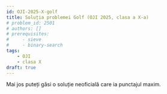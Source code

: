 ```yaml
---
id: OJI-2025-X-golf
title: Soluția problemei Golf (OJI 2025, clasa a X-a)
# problem_id: 2501
# authors: []
# prerequisites:
#     - sieve
#     - binary-search
tags:
    - OJI
    - clasa X
draft: true
---
```



Mai jos puteți găsi o soluție neoficială care ia punctajul maxim.

```cpp

```
